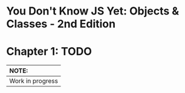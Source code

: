 # You Don't Know JS Yet: Objects & Classes - 2nd Edition
# Chapter 1: TODO

| NOTE: |
| :--- |
| Work in progress |
